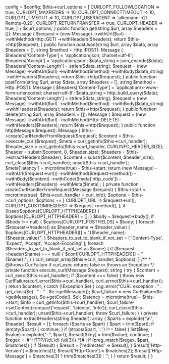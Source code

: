 <?php

namespace alkemann\h2l;

use alkemann\h2l\exceptions\CurlFailure;
use alkemann\h2l\util\Http;

/**
 * Class Remote
 *
 * Makes http requests using cURL. uses Message for both Request and Response description
 *
 * @TODO SSL verify optional
 * @TODO Proxy support?
 * @package alkemann\h2l
 */
class Remote
{
    private $config = [];
    private $curl_options = [];
    private $curl_handler;
    // @var float
    private $start;

    public function __construct(array $curl_options = [], array $config = [])
    {
        $this->config = $config;
        $this->curl_options = [
                CURLOPT_FOLLOWLOCATION => true,
                CURLOPT_MAXREDIRS => 10,
                CURLOPT_CONNECTTIMEOUT => 10,
                CURLOPT_TIMEOUT => 10,
                CURLOPT_USERAGENT => 'alkemann-h2l-Remote-0.29',
                CURLOPT_RETURNTRANSFER => true,
                CURLOPT_HEADER => true,
            ] + $curl_options;
    }

    public function get(string $url, array $headers = []): Message
    {
        $request = (new Message)
            ->withUrl($url)
            ->withMethod(Http::GET)
            ->withHeaders($headers);
        return $this->http($request);
    }

    public function postJson(string $url, array $data, array $headers = [], string $method = Http::POST): Message
    {
        $headers['Content-Type'] = 'application/json; charset=utf-8';
        $headers['Accept'] = 'application/json';
        $data_string = json_encode($data);
        $headers['Content-Length'] = strlen($data_string);
        $request = (new Message)
            ->withUrl($url)
            ->withMethod($method)
            ->withBody($data_string)
            ->withHeaders($headers);
        return $this->http($request);
    }

    public function postForm(string $url, array $data, array $headers = [], string $method = Http::POST): Message
    {
        $headers['Content-Type'] = 'application/x-www-form-urlencoded; charset=utf-8';
        $data_string = http_build_query($data);
        $headers['Content-Length'] = strlen($data_string);
        $request = (new Message)
            ->withUrl($url)
            ->withMethod($method)
            ->withBody($data_string)
            ->withHeaders($headers);
        return $this->http($request);
    }

    public function delete(string $url, array $headers = []): Message
    {
        $request = (new Message)
            ->withUrl($url)
            ->withMethod(Http::DELETE)
            ->withHeaders($headers);
        return $this->http($request);
    }

    public function http(Message $request): Message
    {
        $this->createCurlHandlerFromRequest($request);
        $content = $this->execute_curl($request);
        $meta = curl_getinfo($this->curl_handler);
        $header_size = curl_getinfo($this->curl_handler, CURLINFO_HEADER_SIZE);
        $header = substr($content, 0, $header_size);
        $headers = $this->extractHeaders($header);
        $content = substr($content, $header_size);
        curl_close($this->curl_handler);
        unset($this->curl_handler);
        $meta['latency'] = microtime(true) - $this->start;
        return (new Message)
            ->withUrl($request->url())
            ->withMethod($request->method())
            ->withBody($content)
            ->withCode($meta['http_code'])
            ->withHeaders($headers)
            ->withMeta($meta)
        ;
    }

    private function createCurlHandlerFromRequest(Message $request)
    {
        $this->start = microtime(true);

        $this->curl_handler = curl_init();

        $options = $this->curl_options;
        $options += [
            CURLOPT_URL => $request->url(),
            CURLOPT_CUSTOMREQUEST => $request->method(),
        ];

        if (!isset($options[CURLOPT_HTTPHEADER])) {
            $options[CURLOPT_HTTPHEADER] = [];
        }
        $body = $request->body();
        if ($body !== null) {
            $options[CURLOPT_POSTFIELDS] = $body;
        }

        foreach ($request->headers() as $header_name => $header_value) {
            $options[CURLOPT_HTTPHEADER][] = "{$header_name}: {$header_value}";
        }

        $headers_to_set_to_blank_if_not_set = [
            'Content-Type',
            'Expect',
            'Accept',
            'Accept-Encoding'
        ];
        foreach ($headers_to_set_to_blank_if_not_set as $name) {
            if ($request->header($name) === null) {
                $conf[CURLOPT_HTTPHEADER][] = "{$name}:";
            }
        }

        curl_setopt_array($this->curl_handler, $options);
    }

    /**
     * @throws CurlFailure if curl_exec returns false or throws an Exception
     */
    private function execute_curl(Message $request): string
    {
        try {
            $content = curl_exec($this->curl_handler);
            if ($content === false) {
                throw new CurlFailure(curl_error($this->curl_handler), curl_errno($this->curl_handler));
            }
            return $content;
        } catch (\Exception $e) {
            Log::error("CURL exception : " . get_class($e) . " : " . $e->getMessage());

            $curl_failure = new CurlFailure($e->getMessage(), $e->getCode(), $e);
            $latency = microtime(true) - $this->start;
            $info = curl_getinfo($this->curl_handler);
            $curl_failure->setContext(compact('request', 'latency', 'info'));

            curl_close($this->curl_handler);
            unset($this->curl_handler);

            throw $curl_failure;
        }
    }

    private function extractHeaders(string $header): array
    {
        $parts = explode("\n", $header);
        $result = [];
        foreach ($parts as $part) {
            $part = trim($part);
            if (empty($part)) {
                continue;
            }

            if (strpos($part, ': ') !== false) {
                list($key, $value) = explode(": ", $part);
                $result[$key] = trim($value);
                continue;
            }

            $regex = '#^HTTP/(\d\.\d) (\d{3})(.*)#';
            if (preg_match($regex, $part, $matches)) {
                if ($result) {
                    $result = ['redirected' => $result];
                }

                $result['Http-Version'] = $matches[1];
                $result['Http-Code'] = $matches[2];
                $result['Http-Message'] = $matches[3] ? trim($matches[3]) : '';
            }
        }
        return $result;
    }
}
